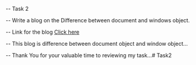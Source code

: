 -- Task 2

-- Write a blog on the Difference between document and windows object.

-- Link for the blog [Click here](https://medium.com/@suresh361994/difference-between-document-and-window-objects-ce4d633a53a6)

-- This blog is difference between document object and window object...

-- Thank You for your valuable time to reviewing my task...#   T a s k 2  
 